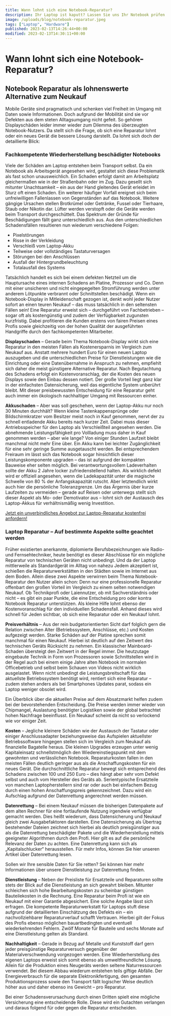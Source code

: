 ```yaml
---
title: Wann lohnt sich eine Notebook-Reparatur?
description: Ihr Laptop ist kaputt? Lassen Sie uns Ihr Notebook prüfen und checken, ob sich eine Reparatur für Sie doch lohnt!
image: /uploads/blog/notebook-reparatur.jpeg
tags: ["Laptop", "Hardware"]
published: 2023-02-13T14:26:44+00:00
modified: 2023-02-13T14:30:11+00:00
---
```


# Wann lohnt sich eine Notebook-Reparatur?

## Notebook Reparatur als lohnenswerte Alternative zum Neukauf

Mobile Geräte sind pragmatisch und schenken viel Freiheit im Umgang mit Daten sowie Informationen. Doch aufgrund der Mobilität sind sie vor Defekten aus dem steten Alltagsumgang nicht gefeit. So gehören Displayschäden leider immer wieder zum Dilemma des überzeugten Notebook-Nutzers. Da stellt sich die Frage, ob sich eine Reparatur lohnt oder ein neues Gerät die bessere Lösung darstellt. Da lohnt sich doch der detaillierte Blick:

### Fachkompetente Wiederherstellung beschädigter Notebooks
Viele der Schäden am Laptop entstehen beim Transport selbst. Da ein Notebook als Arbeitsgerät angesehen wird, gestaltet sich diese Problematik als fast schon unausweichlich. Ein Schaden erfolgt damit am Arbeitsplatz gleichermaßen wie in der Straßenbahn oder im Zug. Dazu gesellt sich mitunter Unachtsamkeit – ein aus der Hand gleitendes Gerät erleidet im Sturz oft einen Schaden. Ein weiterer häufiger Vorfall ereignet sich beim unfreiwilligen Fallenlassen von Gegenständen auf das Notebook. Weitere gängige Ursachen stellen Brotkrümel oder Getränke, Fussel oder Tierhaare, Staub oder Nikotin dar. Lüfter werden verstopft oder die Geräte werden beim Transport durchgeschüttelt. Das Spektrum der Gründe für Beschädigungen fällt ganz unterschiedlich aus. Aus den unterschiedlichen Schadensfällen resultieren nun wiederum verschiedene Folgen:

- Pixelstörungen
- Risse in der Verkleidung
- Verschleiß vom Laptop-Akku
- Teilweise oder vollständiges Tastaturversagen
- Störungen bei den Anschlüssen
- Ausfall der Hintergrundbeleuchtung
- Totalausfall des Systems

Tatsächlich handelt es sich bei einem defekten Netzteil um die Hauptursache eines internen Schadens an Platine, Prozessor und Co. Denn mit einer unsicheren und nicht eingepegelten Stromführung werden unter anderem Lötpunkte verbrannt oder Schnittstellen beschädigt. Wenn ein Notebook-Display in Mitleidenschaft gezogen ist, denkt wohl jeder Nutzer sofort an einen teuren Neukauf – das muss tatsächlich in den seltensten Fällen sein! Eine Reparatur erweist sich – durchgeführt von Fachbetrieben – sogar oft als kostengünstig und zudem der Verfügbarkeit zugunsten kurzfristig. Dabei profitieren die Kunden erstens von fairen Preisen eines Profis sowie gleichzeitig von der hohen Qualität der ausgeführten Handgriffe durch den fachkompetenten Mitarbeiter.

**Displayschaden** – Gerade beim Thema Notebook-Display wirkt sich eine Reparatur in den meisten Fällen als Kostenersparnis im Vergleich zum Neukauf aus. Anstatt mehrere hundert Euro für einen neuen Laptop auszugeben und die unterschiedlichen Preise für Dienstleistungen wie die Einrichtung oder eine Datenübernahme in Anspruch zu nehmen, empfiehlt sich daher die meist günstigere Alternative Reparatur. Nach Begutachtung des Schadens erfolgt ein Kostenvoranschlag, der die Kosten des neuen Displays sowie den Einbau dessen notiert. Der große Vorteil liegt ganz klar in der einfachsten Datensicherung, weil das eigentliche System unberührt bleibt. Mit dieser preisbewussten Entscheidung für eine Reparatur geht auch immer ein ökologisch nachhaltiger Umgang mit Ressourcen einher.

**Akkuschaden** – Aber was soll geschehen, wenn der Laptop-Akku nur noch 30 Minuten durchhält? Wenn kleine Tastenkappensprünge oder Bildschirmkratzer vom Besitzer meist noch in Kauf genommen, nervt der zu schnell entladende Akku bereits nach kurzer Zeit. Dabei muss dieser Antriebsspeicher für den Laptop als Verschleißteil angesehen werden. Die abnehmende Leistungsfähigkeit pro Vollladung muss daher in Kauf genommen werden – aber wie lange? Von einiger Stunden Laufzeit bleibt manchmal nicht mehr Eine über. Ein Akku kann bei leichter Zugänglichkeit für eine sehr geringe Summe ausgetauscht werden. Bei entsprechendem Freiraum im lässt sich das Notebook sogar hinsichtlich dieser Leistungskomponente upgraden – das ist aufgrund der kompakten Bauweise eher selten möglich. Bei verantwortungsvollem Ladeverhalten sollte der Akku 2 Jahre locker zufriedenstellend halten. Als wirklich defekt wird er offiziell angesehen, wenn die Ladekapazität unter die magische Schwelle von 80 % der Anfangskapazität rutscht. Aber letztendlich wirkt auch hier die persönliche Toleranzgrenze. Um das Ärgernis über kurze Laufzeiten zu vermeiden – gerade auf Reisen oder unterwegs stellt sich dieser Aspekt als Mo- oder Demotivator aus – lohnt sich der Austausch des Laptop-Akkus für verhältnismäßig wenig Investition.

[Jetzt ein unverbindliches Angebot zur Laptop-Reparatur kostenfrei anfordern!](/b2c/notebook-und-laptop-reparatur)

### Laptop Reparatur – Auf bestimmte Aspekte sollte geachtet werden
Früher existierten anerkannte, diplomierte Berufsbezeichnungen wie Radio- und Fernsehtechniker, heute benötigt es dieser Abschlüsse für ein mögliche Reparatur von technischen Geräten nicht unbedingt. Und da der Laptop mittlerweile als Standardgerät im Alltag von nahezu Jedem akzeptiert ist, schießen die Reparaturwerkstätten in den Städten sowie im Internet aus dem Boden. Allein diese zwei Aspekte verwirren beim Thema Notebook-Reparatur den Nutzer allein schon: Denn nur eine professionelle Reparatur offenbart den großen Vorteil im Vergleich zu einem selten notwendigen Neukauf. Ob Technikprofi oder Laiennutzer, ob mit Sachverständnis oder nicht – es gibt ein paar Punkte, die eine Entscheidung pro oder kontra Notebook Reparatur unterstützen. Als kleine Hilfe lohnt ebenso der Kostenvoranschlag für den individuellen Schadensfall. Anhand dieses wird schnell für Jeden sichtbar, ob sich eine Reparatur oder ein Neukauf lohnt.

**Preisverhältnis** – Aus der rein budgetorientierten Sicht darf folglich gern die Relation zwischen Alter (Betriebssystem, Anschlüsse, etc.) und Kosten aufgezeigt werden. Starke Schäden auf der Platine sprechen somit manchmal für einen Neukauf. Hierbei ist deutlich auf den Zeitwert des technischen Geräts Rücksicht zu nehmen. Ein klassischer Mainboard-Schaden übersteigt den Zeitwert in der Regel immer. Die heutzutage eingebaute Technik in Form von Prozessoren sowie Schnittstellen wird in der Regel auch bei einem einige Jahre alten Notebook im normalen Officebetrieb und selbst beim Schauen von Videos nicht wirklich ausgelastet. Wenn nicht unbedingt die Leistungsbreitschaft für das aktuellste Betriebssystem benötigt wird, rentiert sich eine Reparatur – zudem stehen anders als bei Smartphones Updates parat, sodass ein Laptop weniger obsolet wird.

Ein Überblick über die aktuellen Preise auf dem Absatzmarkt helfen zudem bei der bevorstehenden Entscheidung. Die Preise werden immer wieder von Chipmangel, Auslastung benötigter Logistiken sowie der global betrachtet hohen Nachfrage beeinflusst. Ein Neukauf scheint da nicht so verlockend wie vor einiger Zeit.

**Kosten** – Jegliche kleinere Schäden wie der Austausch der Tastatur oder einiger Anschlussadapter beziehungsweise das Aufspielen aktuellster Betriebssoftware hingegen stellen sich im Vergleich zum Neukauf als finanzielle Bagatelle heraus. Die kleinen Upgrades erzeugen unter wenig Kapitaleinsatz schnellstmöglich den Wiedereinstiegspunkt mit dem gewohnten und verlässlichen Notebook. Reparaturkosten fallen in den meisten Fällen deutlich geringer aus als die Anschaffungskosten für ein neues Gerät. Die durchschnittliche Reparatur bewegt sich entsprechend des Schadens zwischen 100 und 250 Euro – dies hängt aber sehr vom Defekt selbst und auch vom Hersteller des Geräts ab. Serientypische Ersatzteile von manchen Laptopherstellern sind rar oder auch bei einfachem Bezug durch einen hohen Anschaffungspreis gekennzeichnet. Dazu wird ein Aufschlag aufgrund der Datenrettung angerechnet werden müssen.

**Datenrettung** – Bei einem Neukauf müssen die bisherigen Datenpakete auf dem alten Rechner für eine fortlaufende Nutzung irgendwie verfügbar gemacht werden. Dies heißt wiederum, dass Datensicherung und Neukauf gleich zwei Ausgabefaktoren darstellen. Eine Datensicherung als Übertrag bestehender Dateien zeichnet sich hierbei als deutlich preisgünstiger aus als die Datenrettung beschädigter Pakete und die Wiederherstellung mittels geeigneter Algorithmen durch den Profi. Hier gilt es auf die persönliche Relevanz der Daten zu achten. Eine Datenrettung kann sich als „Kapitalschlucker“ herausstellen. Für mehr Infos, können Sie hier unseren Artikel über Datenrettung lesen.

Sollen wir Ihre sensible Daten für Sie retten? Sei können hier mehr Informationen über unsere Dienstleistung zur Datenrettung finden.

**Dienstleistung** – Neben der Preisliste für Ersatzteile und Reparaturen sollte stets der Blick auf die Dienstleistung an sich gewahrt bleiben. Mitunter schleichen sich hohe Bearbeitungskosten zu scheinbar günstigen Bauteilekosten in die Rechnung. Eine Reparatur beim Profi ist wie ein Neukauf mit einer Garantie abgesichert. Eine solche Angabe lässt sich erfragen. Die kompetente Reparaturwerkstatt für Laptops stuft diese aufgrund der detaillierten Einschätzung des Defekts ein – ein nachvollziehbarer Reparaturverlauf schafft Vertrauen. Hierbei gilt der Fokus des Profis ebenso möglichen bauartbedingten und eventuell wiederkehrenden Fehlern. Zwölf Monate für Bauteile und sechs Monate auf eine Dienstleistung gelten als Standard.

**Nachhaltigkeit** – Gerade in Bezug auf Metalle und Kunststoff darf gern jeder preisgünstige Reparaturversuch gegenüber der Materialverschwendung vorgezogen werden. Eine Wiederherstellung des eigenen Laptops erweist sich somit ebenso als umweltfreundliche Lösung. Allein für die Produktion eines Neugeräts werden seltene Naturressourcen verwendet. Bei diesem Abbau wiederum entstehen teils giftige Abfälle. Der Energieverbrauch für die separate Elektronikfertigung, den gesamten Produktionsprozess sowie den Transport fällt logischer Weise deutlich höher aus und daher ebenso ins Gewicht – pro Reparatur.

Bei einer Schadensverursachung durch einen Dritten spielt eine mögliche Versicherung eine entscheidende Rolle. Diese wird ein Gutachten verlangen und daraus folgend für oder gegen die Reparatur entscheiden.

